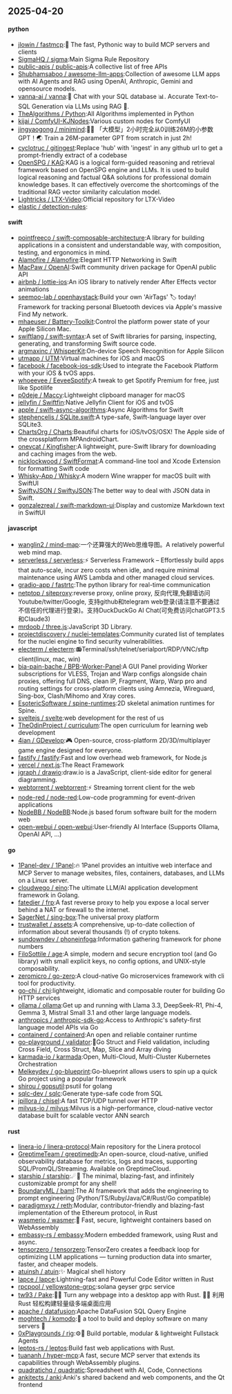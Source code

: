 ## 2025-04-20

#### python
* [jlowin / fastmcp](https://github.com/jlowin/fastmcp):🚀 The fast, Pythonic way to build MCP servers and clients
* [SigmaHQ / sigma](https://github.com/SigmaHQ/sigma):Main Sigma Rule Repository
* [public-apis / public-apis](https://github.com/public-apis/public-apis):A collective list of free APIs
* [Shubhamsaboo / awesome-llm-apps](https://github.com/Shubhamsaboo/awesome-llm-apps):Collection of awesome LLM apps with AI Agents and RAG using OpenAI, Anthropic, Gemini and opensource models.
* [vanna-ai / vanna](https://github.com/vanna-ai/vanna):🤖 Chat with your SQL database 📊. Accurate Text-to-SQL Generation via LLMs using RAG 🔄.
* [TheAlgorithms / Python](https://github.com/TheAlgorithms/Python):All Algorithms implemented in Python
* [kijai / ComfyUI-KJNodes](https://github.com/kijai/ComfyUI-KJNodes):Various custom nodes for ComfyUI
* [jingyaogong / minimind](https://github.com/jingyaogong/minimind):🚀🚀 「大模型」2小时完全从0训练26M的小参数GPT！🌏 Train a 26M-parameter GPT from scratch in just 2h!
* [cyclotruc / gitingest](https://github.com/cyclotruc/gitingest):Replace 'hub' with 'ingest' in any github url to get a prompt-friendly extract of a codebase
* [OpenSPG / KAG](https://github.com/OpenSPG/KAG):KAG is a logical form-guided reasoning and retrieval framework based on OpenSPG engine and LLMs. It is used to build logical reasoning and factual Q&A solutions for professional domain knowledge bases. It can effectively overcome the shortcomings of the traditional RAG vector similarity calculation model.
* [Lightricks / LTX-Video](https://github.com/Lightricks/LTX-Video):Official repository for LTX-Video
* [elastic / detection-rules](https://github.com/elastic/detection-rules):

#### swift
* [pointfreeco / swift-composable-architecture](https://github.com/pointfreeco/swift-composable-architecture):A library for building applications in a consistent and understandable way, with composition, testing, and ergonomics in mind.
* [Alamofire / Alamofire](https://github.com/Alamofire/Alamofire):Elegant HTTP Networking in Swift
* [MacPaw / OpenAI](https://github.com/MacPaw/OpenAI):Swift community driven package for OpenAI public API
* [airbnb / lottie-ios](https://github.com/airbnb/lottie-ios):An iOS library to natively render After Effects vector animations
* [seemoo-lab / openhaystack](https://github.com/seemoo-lab/openhaystack):Build your own 'AirTags' 🏷 today! Framework for tracking personal Bluetooth devices via Apple's massive Find My network.
* [mhaeuser / Battery-Toolkit](https://github.com/mhaeuser/Battery-Toolkit):Control the platform power state of your Apple Silicon Mac.
* [swiftlang / swift-syntax](https://github.com/swiftlang/swift-syntax):A set of Swift libraries for parsing, inspecting, generating, and transforming Swift source code.
* [argmaxinc / WhisperKit](https://github.com/argmaxinc/WhisperKit):On-device Speech Recognition for Apple Silicon
* [utmapp / UTM](https://github.com/utmapp/UTM):Virtual machines for iOS and macOS
* [facebook / facebook-ios-sdk](https://github.com/facebook/facebook-ios-sdk):Used to integrate the Facebook Platform with your iOS & tvOS apps.
* [whoeevee / EeveeSpotify](https://github.com/whoeevee/EeveeSpotify):A tweak to get Spotify Premium for free, just like Spotilife
* [p0deje / Maccy](https://github.com/p0deje/Maccy):Lightweight clipboard manager for macOS
* [jellyfin / Swiftfin](https://github.com/jellyfin/Swiftfin):Native Jellyfin Client for iOS and tvOS
* [apple / swift-async-algorithms](https://github.com/apple/swift-async-algorithms):Async Algorithms for Swift
* [stephencelis / SQLite.swift](https://github.com/stephencelis/SQLite.swift):A type-safe, Swift-language layer over SQLite3.
* [ChartsOrg / Charts](https://github.com/ChartsOrg/Charts):Beautiful charts for iOS/tvOS/OSX! The Apple side of the crossplatform MPAndroidChart.
* [onevcat / Kingfisher](https://github.com/onevcat/Kingfisher):A lightweight, pure-Swift library for downloading and caching images from the web.
* [nicklockwood / SwiftFormat](https://github.com/nicklockwood/SwiftFormat):A command-line tool and Xcode Extension for formatting Swift code
* [Whisky-App / Whisky](https://github.com/Whisky-App/Whisky):A modern Wine wrapper for macOS built with SwiftUI
* [SwiftyJSON / SwiftyJSON](https://github.com/SwiftyJSON/SwiftyJSON):The better way to deal with JSON data in Swift.
* [gonzalezreal / swift-markdown-ui](https://github.com/gonzalezreal/swift-markdown-ui):Display and customize Markdown text in SwiftUI

#### javascript
* [wanglin2 / mind-map](https://github.com/wanglin2/mind-map):一个还算强大的Web思维导图。A relatively powerful web mind map.
* [serverless / serverless](https://github.com/serverless/serverless):⚡ Serverless Framework – Effortlessly build apps that auto-scale, incur zero costs when idle, and require minimal maintenance using AWS Lambda and other managed cloud services.
* [gradio-app / fastrtc](https://github.com/gradio-app/fastrtc):The python library for real-time communication
* [netptop / siteproxy](https://github.com/netptop/siteproxy):reverse proxy, online proxy, 反向代理,免翻墙访问Youtube/twitter/Google, 支持github和telegram web登录(请注意不要通过不信任的代理进行登录)。支持DuckDuckGo AI Chat(可免费访问chatGPT3.5和Claude3)
* [mrdoob / three.js](https://github.com/mrdoob/three.js):JavaScript 3D Library.
* [projectdiscovery / nuclei-templates](https://github.com/projectdiscovery/nuclei-templates):Community curated list of templates for the nuclei engine to find security vulnerabilities.
* [electerm / electerm](https://github.com/electerm/electerm):📻Terminal/ssh/telnet/serialport/RDP/VNC/sftp client(linux, mac, win)
* [bia-pain-bache / BPB-Worker-Panel](https://github.com/bia-pain-bache/BPB-Worker-Panel):A GUI Panel providing Worker subscriptions for VLESS, Trojan and Warp configs alongside chain proxies, offering full DNS, clean IP, Fragment, Warp, Warp pro and routing settings for cross-platform clients using Amnezia, Wireguard, Sing-box, Clash/Mihomo and Xray cores.
* [EsotericSoftware / spine-runtimes](https://github.com/EsotericSoftware/spine-runtimes):2D skeletal animation runtimes for Spine.
* [sveltejs / svelte](https://github.com/sveltejs/svelte):web development for the rest of us
* [TheOdinProject / curriculum](https://github.com/TheOdinProject/curriculum):The open curriculum for learning web development
* [4ian / GDevelop](https://github.com/4ian/GDevelop):🎮 Open-source, cross-platform 2D/3D/multiplayer game engine designed for everyone.
* [fastify / fastify](https://github.com/fastify/fastify):Fast and low overhead web framework, for Node.js
* [vercel / next.js](https://github.com/vercel/next.js):The React Framework
* [jgraph / drawio](https://github.com/jgraph/drawio):draw.io is a JavaScript, client-side editor for general diagramming.
* [webtorrent / webtorrent](https://github.com/webtorrent/webtorrent):⚡️ Streaming torrent client for the web
* [node-red / node-red](https://github.com/node-red/node-red):Low-code programming for event-driven applications
* [NodeBB / NodeBB](https://github.com/NodeBB/NodeBB):Node.js based forum software built for the modern web
* [open-webui / open-webui](https://github.com/open-webui/open-webui):User-friendly AI Interface (Supports Ollama, OpenAI API, ...)

#### go
* [1Panel-dev / 1Panel](https://github.com/1Panel-dev/1Panel):🔥 1Panel provides an intuitive web interface and MCP Server to manage websites, files, containers, databases, and LLMs on a Linux server.
* [cloudwego / eino](https://github.com/cloudwego/eino):The ultimate LLM/AI application development framework in Golang.
* [fatedier / frp](https://github.com/fatedier/frp):A fast reverse proxy to help you expose a local server behind a NAT or firewall to the internet.
* [SagerNet / sing-box](https://github.com/SagerNet/sing-box):The universal proxy platform
* [trustwallet / assets](https://github.com/trustwallet/assets):A comprehensive, up-to-date collection of information about several thousands (!) of crypto tokens.
* [sundowndev / phoneinfoga](https://github.com/sundowndev/phoneinfoga):Information gathering framework for phone numbers
* [FiloSottile / age](https://github.com/FiloSottile/age):A simple, modern and secure encryption tool (and Go library) with small explicit keys, no config options, and UNIX-style composability.
* [zeromicro / go-zero](https://github.com/zeromicro/go-zero):A cloud-native Go microservices framework with cli tool for productivity.
* [go-chi / chi](https://github.com/go-chi/chi):lightweight, idiomatic and composable router for building Go HTTP services
* [ollama / ollama](https://github.com/ollama/ollama):Get up and running with Llama 3.3, DeepSeek-R1, Phi-4, Gemma 3, Mistral Small 3.1 and other large language models.
* [anthropics / anthropic-sdk-go](https://github.com/anthropics/anthropic-sdk-go):Access to Anthropic's safety-first language model APIs via Go
* [containerd / containerd](https://github.com/containerd/containerd):An open and reliable container runtime
* [go-playground / validator](https://github.com/go-playground/validator):💯Go Struct and Field validation, including Cross Field, Cross Struct, Map, Slice and Array diving
* [karmada-io / karmada](https://github.com/karmada-io/karmada):Open, Multi-Cloud, Multi-Cluster Kubernetes Orchestration
* [Melkeydev / go-blueprint](https://github.com/Melkeydev/go-blueprint):Go-blueprint allows users to spin up a quick Go project using a popular framework
* [shirou / gopsutil](https://github.com/shirou/gopsutil):psutil for golang
* [sqlc-dev / sqlc](https://github.com/sqlc-dev/sqlc):Generate type-safe code from SQL
* [jpillora / chisel](https://github.com/jpillora/chisel):A fast TCP/UDP tunnel over HTTP
* [milvus-io / milvus](https://github.com/milvus-io/milvus):Milvus is a high-performance, cloud-native vector database built for scalable vector ANN search

#### rust
* [linera-io / linera-protocol](https://github.com/linera-io/linera-protocol):Main repository for the Linera protocol
* [GreptimeTeam / greptimedb](https://github.com/GreptimeTeam/greptimedb):An open-source, cloud-native, unified observability database for metrics, logs and traces, supporting SQL/PromQL/Streaming. Available on GreptimeCloud.
* [starship / starship](https://github.com/starship/starship):☄🌌️ The minimal, blazing-fast, and infinitely customizable prompt for any shell!
* [BoundaryML / baml](https://github.com/BoundaryML/baml):The AI framework that adds the engineering to prompt engineering (Python/TS/Ruby/Java/C#/Rust/Go compatible)
* [paradigmxyz / reth](https://github.com/paradigmxyz/reth):Modular, contributor-friendly and blazing-fast implementation of the Ethereum protocol, in Rust
* [wasmerio / wasmer](https://github.com/wasmerio/wasmer):🚀 Fast, secure, lightweight containers based on WebAssembly
* [embassy-rs / embassy](https://github.com/embassy-rs/embassy):Modern embedded framework, using Rust and async.
* [tensorzero / tensorzero](https://github.com/tensorzero/tensorzero):TensorZero creates a feedback loop for optimizing LLM applications — turning production data into smarter, faster, and cheaper models.
* [atuinsh / atuin](https://github.com/atuinsh/atuin):✨ Magical shell history
* [lapce / lapce](https://github.com/lapce/lapce):Lightning-fast and Powerful Code Editor written in Rust
* [rpcpool / yellowstone-grpc](https://github.com/rpcpool/yellowstone-grpc):solana geyser grpc service
* [tw93 / Pake](https://github.com/tw93/Pake):🤱🏻 Turn any webpage into a desktop app with Rust. 🤱🏻 利用 Rust 轻松构建轻量级多端桌面应用
* [apache / datafusion](https://github.com/apache/datafusion):Apache DataFusion SQL Query Engine
* [moghtech / komodo](https://github.com/moghtech/komodo):🦎 a tool to build and deploy software on many servers 🦎
* [0xPlaygrounds / rig](https://github.com/0xPlaygrounds/rig):⚙️🦀 Build portable, modular & lightweight Fullstack Agents
* [leptos-rs / leptos](https://github.com/leptos-rs/leptos):Build fast web applications with Rust.
* [tuananh / hyper-mcp](https://github.com/tuananh/hyper-mcp):A fast, secure MCP server that extends its capabilities through WebAssembly plugins.
* [quadratichq / quadratic](https://github.com/quadratichq/quadratic):Spreadsheet with AI, Code, Connections
* [ankitects / anki](https://github.com/ankitects/anki):Anki's shared backend and web components, and the Qt frontend

